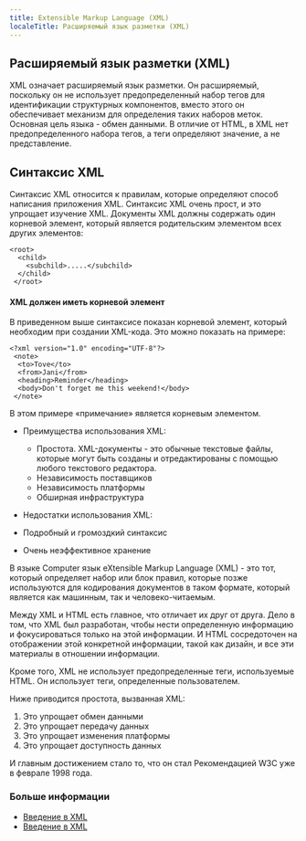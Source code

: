 ```yaml
---
title: Extensible Markup Language (XML)
localeTitle: Расширяемый язык разметки (XML)
---
```

## Расширяемый язык разметки (XML)

XML означает расширяемый язык разметки. Он расширяемый, поскольку он не использует предопределенный набор тегов для идентификации структурных компонентов, вместо этого он обеспечивает механизм для определения таких наборов меток. Основная цель языка - обмен данными. В отличие от HTML, в XML нет предопределенного набора тегов, а теги определяют значение, а не представление.

## Синтаксис XML

Синтаксис XML относится к правилам, которые определяют способ написания приложения XML. Синтаксис XML очень прост, и это упрощает изучение XML. Документы XML должны содержать один корневой элемент, который является родительским элементом всех других элементов:
```
<root> 
  <child> 
    <subchild>.....</subchild> 
  </child> 
 </root> 
```

#### XML должен иметь корневой элемент

В приведенном выше синтаксисе показан корневой элемент, который необходим при создании XML-кода. Это можно показать на примере:
```
<?xml version="1.0" encoding="UTF-8"?> 
 <note> 
  <to>Tove</to> 
  <from>Jani</from> 
  <heading>Reminder</heading> 
  <body>Don't forget me this weekend!</body> 
 </note> 
```

В этом примере «примечание» является корневым элементом.

*   Преимущества использования XML:
    
    *   Простота. XML-документы - это обычные текстовые файлы, которые могут быть созданы и отредактированы с помощью любого текстового редактора.
    *   Независимость поставщиков
    *   Независимость платформы
    *   Обширная инфраструктура
*   Недостатки использования XML:
    
*   Подробный и громоздкий синтаксис
    
*   Очень неэффективное хранение
    

В языке Computer язык eXtensible Markup Language (XML) - это тот, который определяет набор или блок правил, которые позже используются для кодирования документов в таком формате, который является как машинным, так и человеко-читаемым.

Между XML и HTML есть главное, что отличает их друг от друга. Дело в том, что XML был разработан, чтобы нести определенную информацию и фокусироваться только на этой информации. И HTML сосредоточен на отображении этой конкретной информации, такой как дизайн, и все эти материалы в отношении информации.

Кроме того, XML не использует предопределенные теги, используемые HTML. Он использует теги, определенные пользователем.

Ниже приводится простота, вызванная XML:

1.  Это упрощает обмен данными
2.  Это упрощает передачу данных
3.  Это упрощает изменения платформы
4.  Это упрощает доступность данных

И главным достижением стало то, что он стал Рекомендацией W3C уже в феврале 1998 года.

### Больше информации

*   [Введение в XML](https://developer.mozilla.org/en-US/docs/XML_introduction)
*   [Введение в XML](https://www.w3schools.com/xml/xml_whatis.asp)
